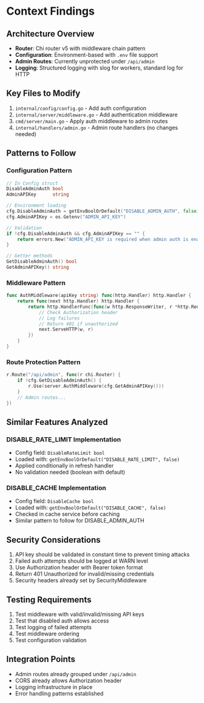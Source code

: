 # Context Findings

## Architecture Overview
- **Router**: Chi router v5 with middleware chain pattern
- **Configuration**: Environment-based with `.env` file support
- **Admin Routes**: Currently unprotected under `/api/admin`
- **Logging**: Structured logging with slog for workers, standard log for HTTP

## Key Files to Modify
1. `internal/config/config.go` - Add auth configuration
2. `internal/server/middleware.go` - Add authentication middleware
3. `cmd/server/main.go` - Apply auth middleware to admin routes
4. `internal/handlers/admin.go` - Admin route handlers (no changes needed)

## Patterns to Follow

### Configuration Pattern
```go
// In Config struct
DisableAdminAuth bool
AdminAPIKey      string

// Environment loading
cfg.DisableAdminAuth = getEnvBoolOrDefault("DISABLE_ADMIN_AUTH", false)
cfg.AdminAPIKey = os.Getenv("ADMIN_API_KEY")

// Validation
if !cfg.DisableAdminAuth && cfg.AdminAPIKey == "" {
    return errors.New("ADMIN_API_KEY is required when admin auth is enabled")
}

// Getter methods
GetDisableAdminAuth() bool
GetAdminAPIKey() string
```

### Middleware Pattern
```go
func AuthMiddleware(apiKey string) func(http.Handler) http.Handler {
    return func(next http.Handler) http.Handler {
        return http.HandlerFunc(func(w http.ResponseWriter, r *http.Request) {
            // Check Authorization header
            // Log failures
            // Return 401 if unauthorized
            next.ServeHTTP(w, r)
        })
    }
}
```

### Route Protection Pattern
```go
r.Route("/api/admin", func(r chi.Router) {
    if !cfg.GetDisableAdminAuth() {
        r.Use(server.AuthMiddleware(cfg.GetAdminAPIKey()))
    }
    // Admin routes...
})
```

## Similar Features Analyzed

### DISABLE_RATE_LIMIT Implementation
- Config field: `DisableRateLimit bool`
- Loaded with: `getEnvBoolOrDefault("DISABLE_RATE_LIMIT", false)`
- Applied conditionally in refresh handler
- No validation needed (boolean with default)

### DISABLE_CACHE Implementation
- Config field: `DisableCache bool`
- Loaded with: `getEnvBoolOrDefault("DISABLE_CACHE", false)`
- Checked in cache service before caching
- Similar pattern to follow for DISABLE_ADMIN_AUTH

## Security Considerations
1. API key should be validated in constant time to prevent timing attacks
2. Failed auth attempts should be logged at WARN level
3. Use Authorization header with Bearer token format
4. Return 401 Unauthorized for invalid/missing credentials
5. Security headers already set by SecurityMiddleware

## Testing Requirements
1. Test middleware with valid/invalid/missing API keys
2. Test that disabled auth allows access
3. Test logging of failed attempts
4. Test middleware ordering
5. Test configuration validation

## Integration Points
- Admin routes already grouped under `/api/admin`
- CORS already allows Authorization header
- Logging infrastructure in place
- Error handling patterns established